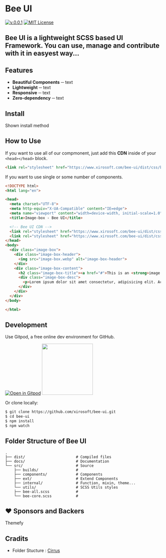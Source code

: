 # **Bee UI**
  [![v.0.0.1](https://img.shields.io/badge/Bee%20UI-0.0.1-blue.svg)](https://github.com/xirosoft/bee-ui)
  [![MIT License](https://img.shields.io/badge/license-MIT-orange.svg)](https://opensource.org/licenses/MIT)

 **Bee UI** is a lightweight **SCSS** based UI Framework. You can use, manage and contribute with it in easyest way... 
---

## Features
- **Beautiful Components** ─ text
- **Lightweight** ─ text
- **Responsive** ─ text
- **Zero-dependency** ─ text


## Install
Shown install method


## How to Use
If you want to use all of our compmonent, just add this **CDN** inside of your `<head></head>` block.  
```html
<link rel="stylesheet" href="https://www.xirosoft.com/bee-ui/dist/css/bee-ui.all.min.css">
```

If you want to use single or some number of components.
```html
<!DOCTYPE html>
<html lang="en">

<head>
  <meta charset="UTF-8">
  <meta http-equiv="X-UA-Compatible" content="IE=edge">
  <meta name="viewport" content="width=device-width, initial-scale=1.0">
  <title>Image-box - Bee UI</title>

  <!-- Bee UI CDN -->
  <link rel="stylesheet" href="https://www.xirosoft.com/bee-ui/dist/css/beeui.all.min.css">
  <link rel="stylesheet" href="https://www.xirosoft.com/bee-ui/dist/css/components/image-box.css">
</head>
<body>
  <div class="image-box">
    <div class="image-box-header">
      <img src="image-box.webp" alt="image-box-header">
    </div>
    <div class="image-box-content">
      <h2 class="image-box-title"><a href="#">This is an <strong>image box</strong></a></h2>
      <div class="image-box-desc">
        <p>Lorem ipsum dolor sit amet consectetur, adipisicing elit. Accusamus, debitis!</p>
      </div>
    </div>
  </div>
</body>

</html>
```

## Development
Use Gitpod, a free online dev environment for GitHub.

[![Open in Gitpod](https://gitpod.io/button/open-in-gitpod.svg)](https://gitpod.io/#https://github.com/xirosoft/bee-ui)
[<img src="https://svgshare.com/i/pKC.svg" width="165px">](https://gitpod.io/#https://github.com/xirosoft/bee-ui)


Or clone locally:
```bash
$ git clone https://github.com/xirosoft/bee-ui.git
$ cd bee-ui
$ npm install
$ npm watch
```

## Folder Structure  of **Bee UI**
    .
    ├── dist/                       # Compiled files
    ├── docs/                       # Documentation
    └── src/                        # Source
        ├── builds/                 # 
        ├── components/             # Components
        ├── ext/                    # Extend Components
        ├── internal/               # Function, mixin, theme...
        └── utils/                  # SCSS Utils styles
        ├── bee-all.scss            # 
        └── bee-core.scss           #


## ❤️ Sponsors and Backers
Themefy


## Cradits
- Folder Stucture : [Cirrus](https://github.com/Spiderpig86/Cirrus)